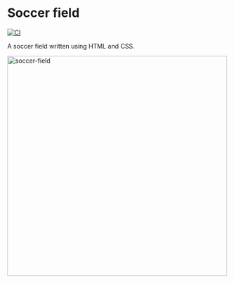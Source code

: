 # Soccer field

[![CI](https://github.com/wlsf82/soccer-field/actions/workflows/ci.yml/badge.svg)](https://github.com/wlsf82/soccer-field/actions)

A soccer field written using HTML and CSS.

<img width="500" alt="soccer-field" src="https://github.com/wlsf82/soccer-field/assets/2768415/a4154a10-7af5-4d6f-aadd-21ade1c73550">
